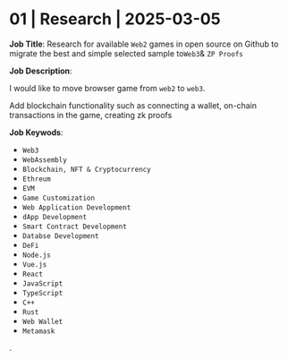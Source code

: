 # 01 | Research | 2025-03-05


**Job Title**: Research for available `Web2` games in open source on Github to migrate the best and simple selected sample to`Web3`& `ZP Proofs`


**Job Description**: 

I would like to move browser game from `web2` to `web3`. 

Add blockchain functionality such as connecting a wallet, on-chain transactions in the game, creating zk proofs


**Job Keywods**:

- `Web3`
- `WebAssembly`
- `Blockchain, NFT & Cryptocurrency`
- `Ethreum`
- `EVM`
- `Game Customization`
- `Web Application Development`
- `dApp Development`
- `Smart Contract Development`
- `Databse Development`
- `DeFi`
- `Node.js`
- `Vue.js`
- `React`
- `JavaScript`
- `TypeScript`
- `C++`
- `Rust`
- `Web Wallet`
- `Metamask`

.
